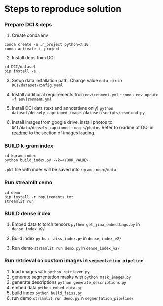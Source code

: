 # Steps to reproduce solution

### Prepare DCI & deps

1. Create conda env
```
conda create -n ir_project python=3.10
conda activate ir_project
```

2. Install deps from DCI 
```
cd DCI/dataset
pip install -e .
```
3. Setup data installation path. Change value `data_dir` in `DCI/dataset/config.yaml`

4. Install additional requirements from `environment.yml` - `conda env update -f environment.yml`

5. Install DCI data (text and annotations only) `python dataset/densely_captioned_images/dataset/scripts/download.py`

6. Install images from google drive. Install photos to `DCI/data/densely_captioned_images/photos`
Refer to readme of DCI in [readme](DCI/README.md) to the section of images loading.

### BUILD k-gram index
```
cd kgram_index
python build_index.py --k=<YOUR_VALUE>
```
`.pkl` file with index will be saved into `kgram_index/data` 

### Run streamlit demo
```
cd demo
pip install -r requirements.txt
streamlit run 
```

### BUILD dense index 

1. Embed data to torch tensors `python get_jina_embeddings.py` in `dense_index_v2/`

2. Build index `python faiss_index.py` in `dense_index_v2/`

3. Run demo `streamlit run demo.py` in `dense_index_v2/`

### Run retrieval on custom images in `segmentation pipeline`

1. load images with `python retriever.py`
2. generate segmentation masks with `python mask_images.py`
3. generate descriptions `python generate_descriptions.py`
4. embed data `python embed_data.py`
5. build index `python build_faiss.py`
6. run demo `streamlit run demo.py` in `segmentation_pipeline/`
